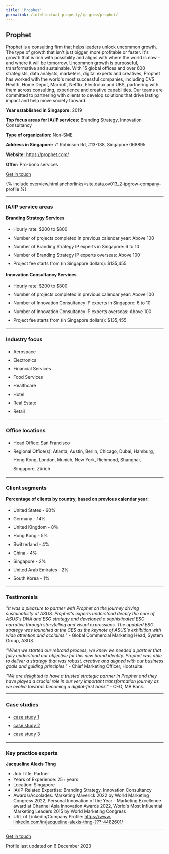 ```yaml
---
title: 'Prophet'
permalink: /intellectual-property/ip-grow/prophet/
---
```


## Prophet

Prophet is a consulting firm that helps leaders unlock uncommon growth. The type of growth that isn't just bigger, more profitable or faster. It's growth that is rich with possibility and aligns with where the world is now - and where it will be tomorrow. Uncommon growth is purposeful, transformative and sustainable.
With 15 global offices and over 600 strategists, data analysts, marketers, digital experts and creatives, Prophet has worked with the world's most successful companies, including CVS Health, Home Depot, Marriott, Netflix, Electrolux and UBS, partnering with them across consulting, experience and creative capabilities. Our teams are committed to partnering with clients to develop solutions that drive lasting impact and help move society forward.

<b>Year established in Singapore:</b> 2019

<b>Top focus areas for IA/IP services:</b> Branding Strategy, Innovation Consultancy

<b>Type of organization:</b> Non-SME

<b>Address in Singapore:</b> 71 Robinson Rd, #13-138, Singapore 068895

<b>Website:</b> <a href='https://prophet.com/'>https://prophet.com/</a>

<b>Offer:</b> Pro-bono services

<a class='btn' href='https://form.gov.sg/6564095075c7100011b8e498' target='_blank' rel='noopener'>Get in touch</a>

{% include overview.html anchorlinks=site.data.ov013_2-ipgrow-company-profile %}

---
<a name='ip-related-service-areas'></a>
### IA/IP service areas

**Branding Strategy Services**

<ul>
<li style='line-height: 27px; margin: 0px 0px !important'>Hourly rate:  $200 to $800</li>
<li style='line-height: 27px; margin: 0px 0px !important'>Number of projects completed in previous calendar year: Above 100</li>
<li style='line-height: 27px; margin: 0px 0px !important'>Number of Branding Strategy IP experts in Singapore: 6 to 10</li>
<li style='line-height: 27px; margin: 0px 0px !important'>Number of Branding Strategy IP experts overseas: Above 100</li>
<li style='line-height: 27px; margin: 0px 0px !important'>Project fee starts from (in Singapore dollars):  $135,455</li>
</ul>

**Innovation Consultancy Services**

<ul>
<li style='line-height: 27px; margin: 0px 0px !important'>Hourly rate:  $200 to $800</li>
<li style='line-height: 27px; margin: 0px 0px !important'>Number of projects completed in previous calendar year: Above 100</li>
<li style='line-height: 27px; margin: 0px 0px !important'>Number of Innovation Consultancy IP experts in Singapore: 6 to 10</li>
<li style='line-height: 27px; margin: 0px 0px !important'>Number of Innovation Consultancy IP experts overseas: Above 100</li>
<li style='line-height: 27px; margin: 0px 0px !important'>Project fee starts from (in Singapore dollars):  $135,455</li>
</ul>

---
<a name='industry-focus'></a>
### Industry focus

<ul><li style='line-height: 27px; margin: 0px 0px !important'> Aerospace</li><li style='line-height: 27px; margin: 0px 0px !important'>Electronics</li><li style='line-height: 27px; margin: 0px 0px !important'>Financial Services</li><li style='line-height: 27px; margin: 0px 0px !important'>Food Services</li><li style='line-height: 27px; margin: 0px 0px !important'>Healthcare</li><li style='line-height: 27px; margin: 0px 0px !important'>Hotel</li><li style='line-height: 27px; margin: 0px 0px !important'>Real Estate</li><li style='line-height: 27px; margin: 0px 0px !important'>Retail</li></ul>

---
<a name='office-locations'></a>
### Office locations

<ul><li style='line-height: 27px; margin: 0px 0px !important'> Head Office: San Francisco</li><li style='line-height: 27px; margin: 0px 0px !important'>Regional Office(s): Atlanta, Austin, Berlin, Chicago, Dubai, Hamburg, Hong Kong, London, Munich, New York, Richmond, Shanghai, Singapore, Z&uuml;rich</li></ul>

---
<a name='client-segments'></a>
### Client segments

**Percentage of clients by country, based on previous calendar year:**

<ul><li style='line-height: 27px; margin: 0px 0px !important'> United States - 60%</li><li style='line-height: 27px; margin: 0px 0px !important'>Germany - 14%</li><li style='line-height: 27px; margin: 0px 0px !important'>United Kingdom - 8%</li><li style='line-height: 27px; margin: 0px 0px !important'>Hong Kong - 5%</li><li style='line-height: 27px; margin: 0px 0px !important'>Switzerland - 4%</li><li style='line-height: 27px; margin: 0px 0px !important'>China - 4%</li><li style='line-height: 27px; margin: 0px 0px !important'>Singapore - 2%</li><li style='line-height: 27px; margin: 0px 0px !important'>United Arab Emirates - 2%</li><li style='line-height: 27px; margin: 0px 0px !important'>South Korea - 1%</li></ul>

---
<a name='testimonials'></a>
### Testimonials

*"It was a pleasure to partner with Prophet on the journey driving sustainability at ASUS. Prophet's experts understood deeply the core of ASUS's DNA and ESG strategy and developed a sophisticated ESG narrative through storytelling and visual expressions. The updated ESG strategy was launched at the CES as the keynote of ASUS's exhibition with wide attention and acclaims."* - Global Commercial Marketing Head, System Group, ASUS.

*"When we started our rebrand process, we knew we needed a partner that fully understood our objective for this new brand identity. Prophet was able to deliver a strategy that was robust, creative and aligned with our business goals and guiding principles."* - Chief Marketing Officer, Hootsuite.

*"We are delighted to have a trusted strategic partner in Prophet and they have played a crucial role in our very important transformation journey as we evolve towards becoming a digital-first bank."* - CEO, MB Bank.



---
<a name='case-studies'></a>
### Case studies

<ul><li style='line-height: 27px; margin: 0px 0px !important'> <a href="https://prophet.com/case-studies/mb-bank/" target="_blank" rel="noopener">case study 1</a></li><li style='line-height: 27px; margin: 0px 0px !important'><a href="https://prophet.com/case-studies/asus/" target="_blank" rel="noopener">case study 2</a></li><li style='line-height: 27px; margin: 0px 0px !important'><a href="https://prophet.com/case-studies/josun-hotels-resorts/" target="_blank" rel="noopener">case study 3</a></li></ul>

---
<a name='key-practice-experts'></a>
### Key practice experts

**Jacqueline Alexis Thng**

- Job Title: Partner
- Years of Experience: 25+ years
- Location: Singapore
- IA/IP-Related Expertise: Branding Strategy, Innovation Consultancy
- Awards/Accolades: Marketing Maverick 2022 by World Marketing Congress 2022, Personal Innovation of the Year - Marketing Excellence award at Channel Asia Innovation Awards 2022, World's Most Influential Marketing Leaders 2015 by World Marketing Congress
- URL of LinkedIn/Company Profile: <a href="https://www.linkedin.com/in/jacqueline-alexis-thng-%E6%B1%A4%E6%B7%91%E5%85%B0-4482601/overlay/contact-info/" target="_blank" rel="noopener">https://www. linkedin.com/in/jacqueline-alexis-thng-???-4482601/</a>


---
<p>
<a class='btn' href='https://form.gov.sg/6564095075c7100011b8e498' target='_blank' rel='noopener'>Get in touch</a>
</p>
Profile last updated on 6 December 2023
